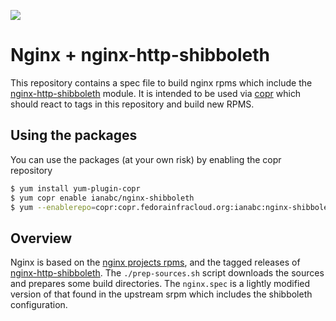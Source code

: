 <a href="https://copr.fedorainfracloud.org/coprs/ianabc/nginx-shibboleth/package/nginx/"><img src="https://copr.fedorainfracloud.org/coprs/ianabc/nginx-shibboleth/package/nginx/status_image/last_build.png" /></a>

# Nginx + nginx-http-shibboleth

This repository contains a spec file to build nginx rpms which include the
[nginx-http-shibboleth](https://github.com/nginx-shib/nginx-http-shibboleth)
module. It is intended to be used via [copr](https://copr.fedorainfracloud.org)
which should react to tags in this repository and build new RPMS. 

## Using the packages

You can use the packages (at your own risk) by enabling the copr repository

```bash
$ yum install yum-plugin-copr
$ yum copr enable ianabc/nginx-shibboleth
$ yum --enablerepo=copr:copr.fedorainfracloud.org:ianabc:nginx-shibboleth install nginx
```

## Overview

Nginx is based on the [nginx projects
rpms](http://nginx.org/en/linux_packages.html#RHEL-CentOS), and the tagged
releases of
[nginx-http-shibboleth](http://github.com/nginx/nginx-http-shibboleth). The
`./prep-sources.sh` script downloads the sources and prepares some build
directories. The `nginx.spec` is a lightly modified version of that found in
the upstream srpm which includes the shibboleth configuration.


